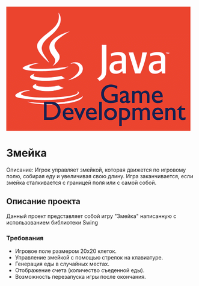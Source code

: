 ![java_logo](java_logo.png)

# Змейка
Описание: Игрок управляет змейкой, которая движется по игровому полю, собирая еду и увеличивая свою длину. Игра заканчивается, если змейка сталкивается с границей поля или с самой собой.
## Описание проекта
Данный проект представляет собой игру "Змейка" написанную с использованием библиотеки Swing
### Требования 

   - Игровое поле размером 20x20 клеток.
   - Управление змейкой с помощью стрелок на клавиатуре.
   - Генерация еды в случайных местах.
   - Отображение счета (количество съеденной еды).
   - Возможность перезапуска игры после окончания.
